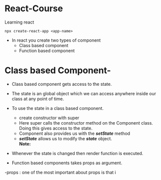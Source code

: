 # React-Course
Learning react
```
npx create-react-app <app-name>
```

- In react you create two types of component 
  - Class based component
  - Function based component
  
# Class based Component-
- Class based component gets access to the state.
- The state is an global object which we can access anywhere inside our class at any point of time.
- To use the state in a class based component.
  - create constructor with super
  - Here super calls the constructor method on the Component class. Doing this gives access to the state.
  - Component also provides us with the ***setState*** method
  - ***setState*** allows us to modify the ***state*** object.    
**Note:**  
- Whenever the state is changed then render function is executed.

- Function based components takes props as argument.

-props : one of the most important about props is that i


